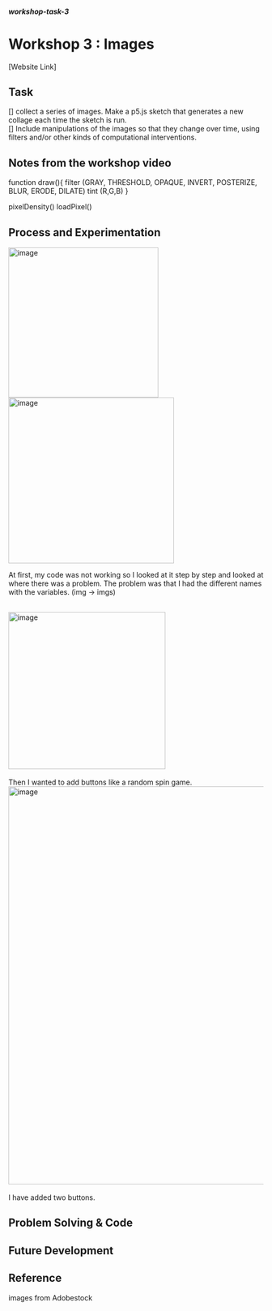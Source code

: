 ##### workshop-task-3

# Workshop 3 : Images

[Website Link] 

## Task
[] collect a series of images. Make a p5.js sketch that generates a new collage each time the sketch is run.<br>
[] Include manipulations of the images so that they change over time, using filters and/or other kinds of computational interventions.<br>

## Notes from the workshop video
function draw(){
filter (GRAY, THRESHOLD, OPAQUE, INVERT, POSTERIZE, BLUR, ERODE, DILATE)
tint (R,G,B)
}

pixelDensity()
loadPixel()

## Process and Experimentation
<img width="296" alt="image" src="https://github.com/user-attachments/assets/31ecfee7-cbcd-467e-ba42-a758f1c23a32" />

<img width="327" alt="image" src="https://github.com/user-attachments/assets/e4fc7804-86a7-4879-b884-586236e7ea82" />

At first, my code was not working so I looked at it step by step and looked at where there was a problem. The problem was that I had the different names with the variables. (img -> imgs)<br>
<br>

<img width="310" alt="image" src="https://github.com/user-attachments/assets/19860e0e-ddca-4ab2-b6fa-0e3c009494ed" /><br>
<br>
Then I wanted to add buttons like a random spin game.
<img width="785" alt="image" src="https://github.com/user-attachments/assets/3c763082-e503-44d8-8c8b-35d69fddec78" /><br>
<br>
I have added two buttons.






## Problem Solving & Code

## Future Development

## Reference 
images from Adobestock
